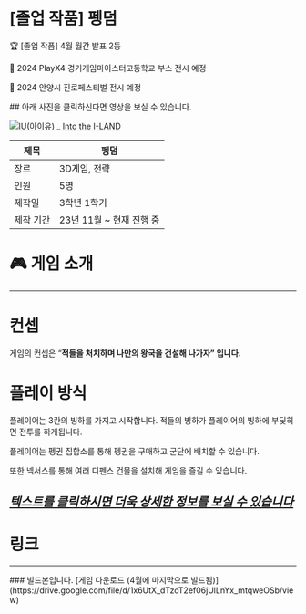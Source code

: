 # [졸업 작품] 펭덤

<aside>
🏆 [졸업 작품] 4월 월간 발표 2등  
  
🤩 2024 PlayX4 경기게임마이스터고등학교 부스 전시 예정  

🤩 2024 안양시 진로페스티벌 전시 예정    

</aside>
## 아래 사진을 클릭하신다면 영상을 보실 수 있습니다.  

[![IU(아이유) _ Into the I-LAND](http://img.youtube.com/vi/cxYR76_1fW0/0.jpg)]([https://youtu.be/QYNwbZHmh8g?t=0s](https://youtu.be/cxYR76_1fW0?si=d53z0KIfGfh_qI83)) 

| 제목 | 펭덤 |
| --- | --- |
| 장르 | 3D게임, 전략 |
| 인원 | 5명 |
| 제작일 | 3학년 1학기 |
| 제작 기간 | 23년 11월 ~ 현재 진행 중 |

# 🎮 게임 소개

---

# **컨셉**

게임의 컨셉은 “**적들을 처치하며 나만의 왕국을 건설해 나가자” 입니다.**

# 플레이 방식

플레이어는 3칸의 빙하를 가지고 시작합니다. 
적들의 빙하가 플레이어의 빙하에 부딪히면 전투를 하게됩니다.  

플레이어는 펭귄 집합소를 통해 펭귄을 구매하고 군단에 배치할 수 있습니다.  

또한 넥서스를 통해 여러 디펜스 건물을 설치해 게임을 즐길 수 있습니다.  

## [***텍스트를 클릭하시면 더욱 상세한 정보를 보실 수 있습니다***](https://www.notion.so/Project-PENGDOM-a1f55978fafa498a8f32bfb3dfc7dc6a?pvs=21)


# 링크

---

<aside>
### 빌드본입니다.
[게임 다운로드 (4월에 마지막으로 빌드됨)](https://drive.google.com/file/d/1x6UtX_dTzoT2ef06jUlLnYx_mtqweOSb/view)

</aside>
